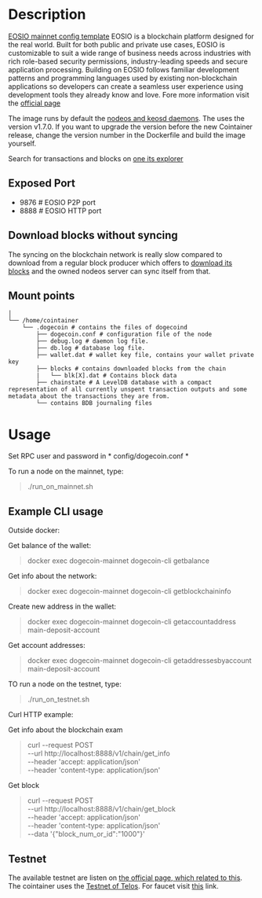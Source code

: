 # Description
[EOSIO mainnet config template](https://github.com/CryptoLions/EOS-MainNet/blob/master/config.ini)
EOSIO is a blockchain platform designed for the real world. Built for both public and private use cases, EOSIO is customizable to suit a wide range of business needs across industries with rich role-based security permissions, industry-leading speeds and secure application processing. Building on EOSIO follows familiar development patterns and programming languages used by existing non-blockchain applications so developers can create a seamless user experience using development tools they already know and love.
Fore more information visit the [official page](https://eos.io)

The image runs by default the [nodeos and keosd daemons](https://github.com/EOSIO/eos/releases/download/v1.7.0/eosio_1.7.0-1-ubuntu-18.04_amd64.deb). The uses the version v1.7.0.
If you want to upgrade the version before the new Cointainer release, change the version number in the Dockerfile and build the image yourself.

Search for transactions and blocks on [one its explorer](https://bloks.io/)

## Exposed Port
- 9876  # EOSIO P2P port
- 8888  # EOSIO HTTP port

## Download blocks without syncing
The syncing on the blockchain network is really slow compared to download from a regular block producer which offers to [download its blocks](https://eosnode.tools/blocks) and the owned nodeos server can sync itself from that.

## Mount points
```
│
└── /home/cointainer
    └── .dogecoin # contains the files of dogecoind
        ├── dogecoin.conf # configuration file of the node
        ├── debug.log # daemon log file.
        ├── db.log # database log file.
        ├── wallet.dat # wallet key file, contains your wallet private key
        ├── blocks # contains downloaded blocks from the chain
        |   └── blk[X].dat # Contains block data
        ├── chainstate # A LevelDB database with a compact representation of all currently unspent transaction outputs and some metadata about the transactions they are from.
        └── contains BDB journaling files
```

# Usage

Set RPC user and password in * config/dogecoin.conf *

To run a node on the mainnet, type:
>./run_on_mainnet.sh

## Example CLI usage

Outside docker:

Get balance of the wallet:
> docker exec dogecoin-mainnet dogecoin-cli getbalance

Get info about the network:
> docker exec dogecoin-mainnet dogecoin-cli getblockchaininfo

Create new address in the wallet:
> docker exec dogecoin-mainnet dogecoin-cli getaccountaddress main-deposit-account

Get account addresses:
>  docker exec dogecoin-mainnet dogecoin-cli getaddressesbyaccount main-deposit-account

TO run a node on the testnet, type:
>./run_on_testnet.sh

Curl HTTP example:

Get info about the blockchain exam
> curl --request POST \
  --url http://localhost:8888/v1/chain/get_info \
  --header 'accept: application/json' \
  --header 'content-type: application/json'

Get block
> curl --request POST \
  --url http://localhost:8888/v1/chain/get_block \
  --header 'accept: application/json' \
  --header 'content-type: application/json' \
  --data '{"block_num_or_id":"1000"}'

## Testnet

The available testnet are listen on [the official page, which related to this](https://developers.eos.io/eosio-nodeos/docs/testnets).
The cointainer uses the [Testnet of Telos](https://mon-test.telosfoundation.io/).
For faucet visit [this](https://mon-test.telosfoundation.io/faucet) link.

